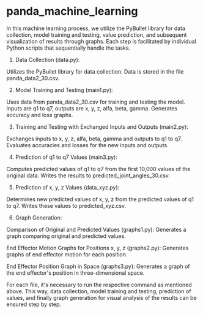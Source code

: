 # panda_machine_learning

In this machine learning process, we utilize the PyBullet library for data collection, model training and testing, value prediction, and subsequent visualization of results through graphs. Each step is facilitated by individual Python scripts that sequentially handle the tasks.

1. Data Collection (data.py):

Utilizes the PyBullet library for data collection.
Data is stored in the file panda_data2_30.csv.

2. Model Training and Testing (main1.py):

Uses data from panda_data2_30.csv for training and testing the model.
Inputs are q1 to q7, outputs are x, y, z, alfa, beta, gamma.
Generates accuracy and loss graphs.

3. Training and Testing with Exchanged Inputs and Outputs (main2.py):

Exchanges inputs to x, y, z, alfa, beta, gamma and outputs to q1 to q7.
Evaluates accuracies and losses for the new inputs and outputs.

4. Prediction of q1 to q7 Values (main3.py):

Computes predicted values of q1 to q7 from the first 10,000 values of the original data.
Writes the results to predicted_joint_angles_30.csv.

5. Prediction of x, y, z Values (data_xyz.py):

Determines new predicted values of x, y, z from the predicted values of q1 to q7.
Writes these values to predicted_xyz.csv.

6. Graph Generation:

Comparison of Original and Predicted Values (graphs1.py):
Generates a graph comparing original and predicted values.

End Effector Motion Graphs for Positions x, y, z (graphs2.py):
Generates graphs of end effector motion for each position.

End Effector Position Graph in Space (graphs3.py):
Generates a graph of the end effector's position in three-dimensional space.

For each file, it's necessary to run the respective command as mentioned above. This way, data collection, model training and testing, prediction of values, and finally graph generation for visual analysis of the results can be ensured step by step.
